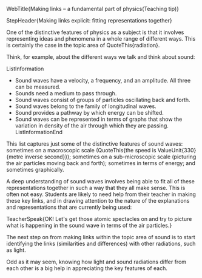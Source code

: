 WebTitle{Making links &ndash; a fundamental part of physics(Teaching tip)}

StepHeader{Making links explicit: fitting representations together}

One of the distinctive features of physics as a subject is that it involves representing ideas and phenomena in a whole range of different ways. This is certainly the case in the topic area of QuoteThis{radiation}.

Think, for example, about the different ways we talk and think about sound:

ListInformation
- Sound waves have a velocity, a frequency, and an amplitude. All three can be measured.
- Sounds need a medium to pass through.
- Sound waves consist of groups of particles oscillating back and forth.
- Sound waves belong to the family of longitudinal waves.
- Sound provides a pathway by which energy can be shifted.
- Sound waves can be represented in terms of graphs that show the variation in density of the air through which they are passing.
ListInformationEnd

This list captures just some of the distinctive features of sound waves: sometimes on a macroscopic scale (QuoteThis{the speed is ValueUnit{330}{metre inverse second}}); sometimes on a sub-microscopic scale (picturing the air particles moving back and forth); sometimes in terms of energy; and sometimes graphically.

 A deep understanding of sound waves involves being able to fit all of these representations together in such a way that they all make sense. This is often not easy. Students are likely to need help from their teacher in making these key links, and in drawing attention to the nature of the explanations and representations that are currently being used:

TeacherSpeak{OK! Let's get those atomic spectacles on and try to picture what is happening in the sound wave in terms of the air particles.}

The next step on from making links within the topic area of sound is to start identifying the links (similarities and differences) with other radiations, such as light.

Odd as it may seem, knowing how light and sound radiations differ from each other is a big help in appreciating the key features of each.

